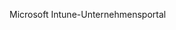<Token xmlns:xlink="http://www.w3.org/1999/xlink">Microsoft Intune-Unternehmensportal</Token>

<!--HONumber=May16_HO1-->


